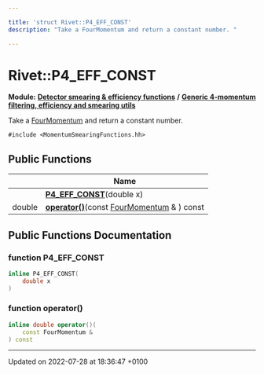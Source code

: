 ```yaml
---

title: 'struct Rivet::P4_EFF_CONST'
description: "Take a FourMomentum and return a constant number. "

---
```


# Rivet::P4_EFF_CONST

**Module:** **[Detector smearing & efficiency functions](/documentation/code/modules/group__smearing/)** **/** **[Generic 4-momentum filtering, efficiency and smearing utils](/documentation/code/modules/group__smearing__mom/)**



Take a <a href="/documentation/code/classes/classrivet_1_1fourmomentum/">FourMomentum</a> and return a constant number. 


`#include <MomentumSmearingFunctions.hh>`

## Public Functions

|                | Name           |
| -------------- | -------------- |
| | **[P4_EFF_CONST](/documentation/code/classes/structrivet_1_1p4__eff__const/#function-p4-eff-const)**(double x) |
| double | **[operator()](/documentation/code/classes/structrivet_1_1p4__eff__const/#function-operator())**(const <a href="/documentation/code/classes/classrivet_1_1fourmomentum/">FourMomentum</a> & ) const |

## Public Functions Documentation

### function P4_EFF_CONST

```cpp
inline P4_EFF_CONST(
    double x
)
```


### function operator()

```cpp
inline double operator()(
    const FourMomentum & 
) const
```


-------------------------------

Updated on 2022-07-28 at 18:36:47 +0100
